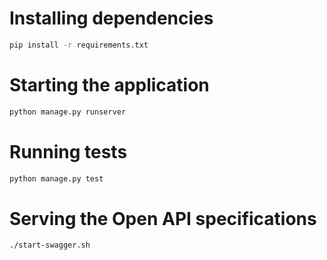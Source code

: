# Installing dependencies

```sh
pip install -r requirements.txt
```

# Starting the application

```sh
python manage.py runserver
```

# Running tests

```sh
python manage.py test
```

# Serving the Open API specifications

```sh
./start-swagger.sh
```
